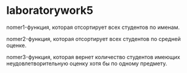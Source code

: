 # laboratorywork5
nomer1-функция, которая отсортирует всех студентов по именам.

nomer2-функция, которая отсортирует всех студентов по средней оценке.

nomer3-функция, которая вернет количество студентов имеющих неудовлетворительную оценку хотя бы по одному предмету.
